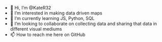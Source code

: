 - 👋 Hi, I’m @KateR32
- 👀 I’m interested in making data driven maps
- 🌱 I’m currently learning JS, Python, SQL 
- 💞️ I’m looking to collaborate on collecting data and sharing that data in different visual mediums
- 📫 How to reach me here on GitHub 

<!---
KateR32/KateR32 is a ✨ special ✨ repository because its `README.md` (this file) appears on your GitHub profile.
You can click the Preview link to take a look at your changes.
--->
